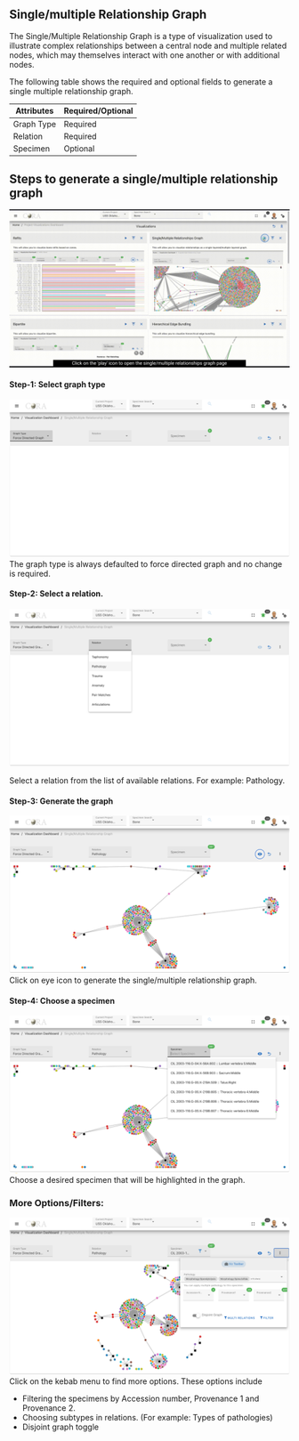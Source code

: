 ## Single/multiple Relationship Graph

The Single/Multiple Relationship Graph is a type of visualization used to illustrate complex relationships between a 
central node and multiple related nodes, which may themselves interact with one another or with additional nodes.

The following table shows the required and optional fields to generate a single multiple relationship graph.

Attributes           | Required/Optional
-----------------    | --------------
Graph Type           | Required
Relation             | Required
Specimen             | Optional

## Steps to generate a single/multiple relationship graph 
![](media/single-multiple-relationship-graph.gif)


####  Step-1: Select graph type
![](media/single-multiple-relationship-graphtype.png)
The graph type is always defaulted to force directed graph and no change is required.

#### Step-2: Select a relation.
![](media/single-multiple-relationship-relation-select.png)

Select a relation from the list of available relations. For example: Pathology.


#### Step-3: Generate the graph
![](media/single-multiple-relationship-graph.png)
Click on eye icon to generate the single/multiple relationship graph.


#### Step-4: Choose a specimen
![](media/single-multiple-relationship-specimen-select.png)
Choose a desired specimen that will be highlighted in the graph.

### More Options/Filters:
![](media/single-multiple-relationship-more-options.png)
Click on the kebab menu to find more options. These options include 

- Filtering the specimens by Accession number, Provenance 1 and Provenance 2.
- Choosing subtypes in relations. (For example: Types of pathologies)
- Disjoint graph toggle